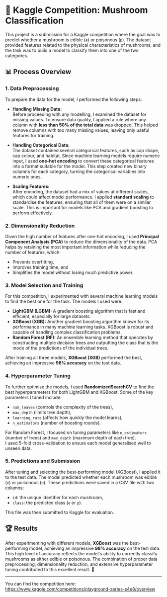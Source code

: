 # 🍄 Kaggle Competition: Mushroom Classification

This project is a submission for a Kaggle competition where the goal was to predict whether a mushroom is edible (`e`) or poisonous (`p`). The dataset provided features related to the physical characteristics of mushrooms, and the task was to build a model to classify them into one of the two categories.

## 📊 Process Overview

### 1. Data Preprocessing

To prepare the data for the model, I performed the following steps:

- **Handling Missing Data:**  
  Before proceeding with any modelling, I examined the dataset for missing values. To ensure data quality, I applied a rule where any column with **less than 50% of the total data** was dropped. This helped remove columns with too many missing values, leaving only useful features for training.

- **Handling Categorical Data:**  
  The dataset contained several categorical features, such as cap shape, cap colour, and habitat. Since machine learning models require numeric input, I used **one-hot encoding** to convert these categorical features into a format suitable for the model. This step created new binary columns for each category, turning the categorical variables into numeric ones.

- **Scaling Features:**  
  After encoding, the dataset had a mix of values at different scales, which could affect model performance. I applied **standard scaling** to standardise the features, ensuring that all of them were on a similar scale. This is important for models like PCA and gradient boosting to perform effectively.

### 2. Dimensionality Reduction

Given the high number of features after one-hot encoding, I used **Principal Component Analysis (PCA)** to reduce the dimensionality of the data. PCA helps by retaining the most important information while reducing the number of features, which:
  - Prevents overfitting,
  - Improves training time, and
  - Simplifies the model without losing much predictive power.

### 3. Model Selection and Training

For this competition, I experimented with several machine learning models to find the best one for the task. The models I used were:

- **LightGBM (LGBM):** A gradient boosting algorithm that is fast and efficient, especially for large datasets.
- **XGBoost (XGB):** Another gradient boosting algorithm known for its performance in many machine learning tasks. XGBoost is robust and capable of handling complex classification problems.
- **Random Forest (RF):** An ensemble learning method that operates by constructing multiple decision trees and outputting the class that is the mode of the predictions of the individual trees.

After training all three models, **XGBoost (XGB)** performed the best, achieving an impressive **98% accuracy** on the test data.

### 4. Hyperparameter Tuning

To further optimise the models, I used **RandomizedSearchCV** to find the best hyperparameters for both LightGBM and XGBoost. Some of the key parameters I tuned include:

- `num_leaves` (controls the complexity of the trees),
- `max_depth` (limits tree depth),
- `learning_rate` (affects how quickly the model learns),
- `n_estimators` (number of boosting rounds).

For Random Forest, I focused on tuning parameters like `n_estimators` (number of trees) and `max_depth` (maximum depth of each tree).  
I used 5-fold cross-validation to ensure each model generalised well to unseen data.

### 5. Predictions and Submission

After tuning and selecting the best-performing model (XGBoost), I applied it to the test data. The model predicted whether each mushroom was edible (`e`) or poisonous (`p`). These predictions were saved in a CSV file with two columns:
  - `id`: the unique identifier for each mushroom,
  - `class`: the predicted class (`e` or `p`).

This file was then submitted to Kaggle for evaluation.

## 🏆 Results

After experimenting with different models, **XGBoost** was the best-performing model, achieving an impressive **98% accuracy** on the test data. This high level of accuracy reflects the model's ability to correctly classify mushrooms as either edible or poisonous. The combination of proper data preprocessing, dimensionality reduction, and extensive hyperparameter tuning contributed to this excellent result. 🎉

---



You can find the competition here: https://www.kaggle.com/competitions/playground-series-s4e8/overview
